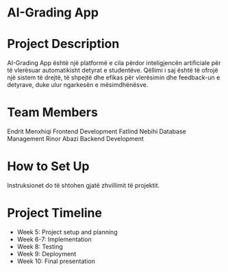 # AI-Grading App

# Project Description
AI-Grading App është një platformë e cila përdor inteligjencën artificiale për të vlerësuar automatikisht detyrat e studentëve. Qëllimi i saj është të ofrojë një sistem të drejtë, të shpejtë dhe efikas për vlerësimin dhe feedback-un e detyrave, duke ulur ngarkesën e mësimdhënësve.

# Team Members
Endrit Menxhiqi Frontend Development
Fatlind Nebihi  Database Management
Rinor Abazi     Backend Development

# How to Set Up
Instruksionet do të shtohen gjatë zhvillimit të projektit.

# Project Timeline
- Week 5: Project setup and planning  
- Week 6-7: Implementation  
- Week 8: Testing  
- Week 9: Deployment  
- Week 10: Final presentation
